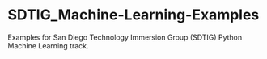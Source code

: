 # SDTIG_Machine-Learning-Examples
Examples for San Diego Technology Immersion Group (SDTIG) Python Machine Learning track.
